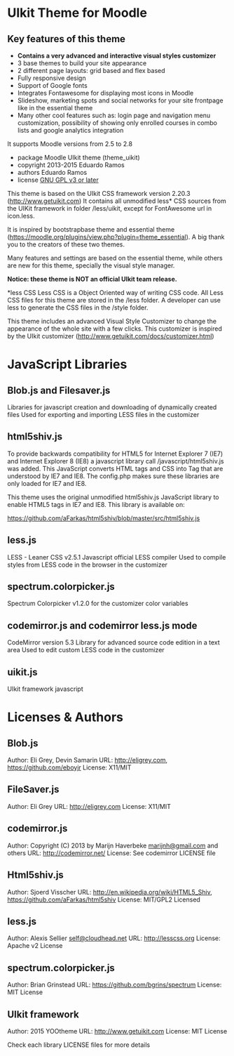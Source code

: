 UIkit Theme for Moodle
=======================

Key features of this theme
---------------------------

* **Contains a very advanced and interactive visual styles customizer**
* 3 base themes to build your site appearance
* 2 different page layouts: grid based and flex based
* Fully responsive design
* Support of Google fonts
* Integrates Fontawesome for displaying most icons in Moodle
* Slideshow, marketing spots and social networks for your site frontpage like in the essential theme
* Many other cool features such as: login page and navigation menu customization, possibility of showing only enrolled courses in combo lists and google analytics integration

It supports Moodle versions from 2.5 to 2.8

* package   Moodle UIkit theme (theme_uikit)
* copyright 2013-2015 Eduardo Ramos
* authors   Eduardo Ramos
* license   [GNU GPL v3 or later](http://www.gnu.org/copyleft/gpl.html)

This theme is based on the UIkit CSS framework version 2.20.3 (http://www.getuikit.com)
It contains all unmodified less* CSS sources from the UIKit framework in folder /less/uikit, except for FontAwesome url in icon.less.

It is inspired by bootstrapbase theme and essential theme (https://moodle.org/plugins/view.php?plugin=theme_essential). A big thank you to the creators of these two themes.

Many features and settings are based on the essential theme, while others are new for this theme, specially the visual style manager.

**Notice: these theme is NOT an official UIkit team release.**

*less CSS
Less CSS is a Object Oriented way of writing CSS code. All Less CSS files
for this theme are stored in the /less folder. A developer can use less
to generate the CSS files in the /style folder.


This theme includes an advanced Visual Style Customizer to change the appearance of the whole site with a few clicks. This customizer is inspired by the UIkit customizer (http://www.getuikit.com/docs/customizer.html)






JavaScript Libraries
=====================


Blob.js and Filesaver.js
------------------------
Libraries for javascript creation and downloading of dynamically created files
Used for exporting and importing LESS files in the customizer

html5shiv.js
------------
To provide backwards compatibility for HTML5 for Internet Explorer 7 (IE7) and Internet
Explorer 8 (IE8) a javascript library call /javascript/html5shiv.js was added. This
JavaScript converts HTML tags and CSS into Tag that are understood by IE7 and IE8.
The config.php makes sure these libraries are only loaded for IE7 and IE8.

This theme uses the original unmodified html5shiv.js JavaScript library to enable HTML5 tags in IE7 and IE8.
This library is available on:

https://github.com/aFarkas/html5shiv/blob/master/src/html5shiv.js

less.js
-------
LESS - Leaner CSS v2.5.1
Javascript official LESS compiler
Used to compile styles from LESS code in the browser in the customizer

spectrum.colorpicker.js
--------------------
Spectrum Colorpicker v1.2.0 for the customizer color variables

codemirror.js and codemirror less.js mode
--------------------
CodeMirror version 5.3
Library for advanced source code edition in a text area
Used to edit custom LESS code in the customizer

uikit.js
---------
UIkit framework javascript









Licenses & Authors
==================

Blob.js
------------------------
Author: Eli Grey, Devin Samarin
URL: http://eligrey.com, https://github.com/eboyjr
License: X11/MIT

FileSaver.js
------------------------
Author: Eli Grey 
URL: http://eligrey.com
License: X11/MIT

codemirror.js
--------------------
Author: Copyright (C) 2013 by Marijn Haverbeke <marijnh@gmail.com> and others
URL: http://codemirror.net/
License: See codemirror LICENSE file

Html5shiv.js
------------
Author: Sjoerd Visscher
URL: http://en.wikipedia.org/wiki/HTML5_Shiv, https://github.com/aFarkas/html5shiv
License: MIT/GPL2 Licensed

less.js
------------
Author: Alexis Sellier <self@cloudhead.net> 
URL: http://lesscss.org
License: Apache v2 License

spectrum.colorpicker.js
------------
Author: Brian Grinstead
URL: https://github.com/bgrins/spectrum
License: MIT License

UIkit framework
------------
Author: 2015 YOOtheme
URL: http://www.getuikit.com 
License: MIT License

Check each library LICENSE files for more details
